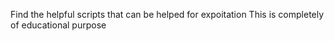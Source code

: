 Find the helpful scripts that can be helped for expoitation 
This is completely of educational purpose
